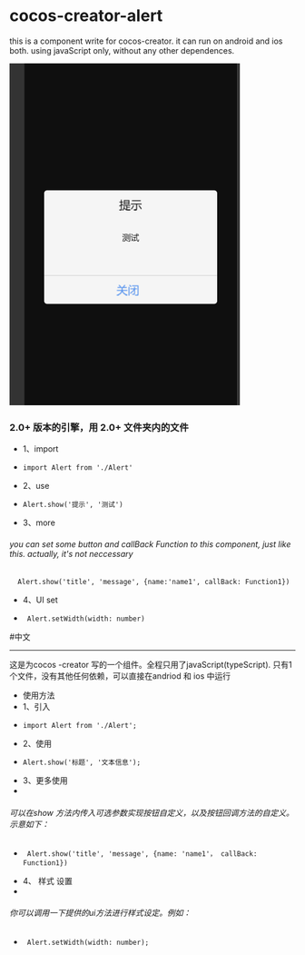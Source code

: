 # cocos-creator-alert

this is a component write for cocos-creator. it can run on android and ios both. using javaScript only, without any other dependences.

![avatar](./sampleImg.png)

### 2.0+ 版本的引擎，用 2.0+ 文件夹内的文件

- 1、import      
- 
      import Alert from './Alert'
- 2、use    
- 
      Alert.show('提示', '测试')

- 3、more
 
######  you can set some button and callBack Function to this component, just like this. actually, it's not neccessary
      Alert.show('title', 'message', {name:'name1', callBack: Function1})

- 4、UI set    
- 
	   Alert.setWidth(width: number)

#中文

- ------
  这是为cocos -creator 写的一个组件。全程只用了javaScript(typeScript). 只有1个文件，没有其他任何依赖，可以直接在andriod 和 ios 中运行
- 使用方法
- 1、引入
-   
      import Alert from './Alert';
- 2、使用    
-
      Alert.show('标题', '文本信息');

- 3、更多使用     
- 
###### 可以在show 方法内传入可选参数实现按钮自定义，以及按钮回调方法的自定义。 示意如下：
-
       Alert.show('title', 'message', {name: 'name1'， callBack: Function1})

- 4、 样式 设置 
-   
###### 你可以调用一下提供的ui方法进行样式设定。例如：
-    
       Alert.setWidth(width: number);

